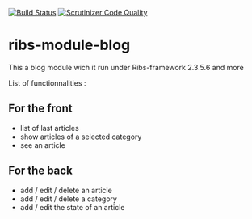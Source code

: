 [![Build Status](https://scrutinizer-ci.com/g/Piou-piou/ribs-module-blog/badges/build.png?b=master)](https://scrutinizer-ci.com/g/Piou-piou/ribs-module-blog/build-status/master)
[![Scrutinizer Code Quality](https://scrutinizer-ci.com/g/Piou-piou/ribs-module-blog/badges/quality-score.png?b=master)](https://scrutinizer-ci.com/g/Piou-piou/ribs-module-blog/?branch=master)

# ribs-module-blog
This a blog module wich it run under Ribs-framework 2.3.5.6 and more

List of functionnalities : 

## For the front
* list of last articles
* show articles of a selected category
* see an article

## For the back
* add / edit / delete an article
* add / edit / delete a category
* add / edit the state of an article